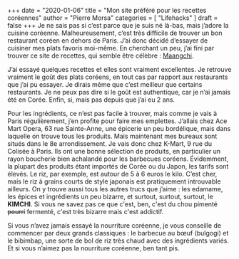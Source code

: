 +++
date        = "2020-01-06"
title       = "Mon site préféré pour les recettes coréennes"
author      = "Pierre Morsa"
categories  = [ "Lifehacks" ]
draft       = false
+++
Je ne sais pas si c’est parce que je suis né là-bas, mais j’adore la cuisine coréenne. Malheureusement, c’est très difficile de trouver un bon restaurant coréen en dehors de Paris. J’ai donc décidé d’essayer de cuisiner mes plats favoris moi-même. En cherchant un peu, j’ai fini par trouver ce site de recettes, qui semble être célèbre : [Maangchi](https://www.maangchi.com).

J’ai essayé quelques recettes et elles sont vraiment excellentes. Je retrouve vraiment le goût des plats coréens, en tout cas par rapport aux restaurants que j’ai pu essayer. Je dirais même que c’est meilleur que certains restaurants. Je ne peux pas dire si le goût est authentique, car je n’ai jamais été en Corée. Enfin, si, mais pas depuis que j’ai eu 2 ans.

Pour les ingrédients, ce n’est pas facile à trouver, mais comme je vais à Paris régulièrement, j’en profite pour faire mes emplettes. J’allais chez Ace Mart Opera, 63 rue Sainte-Anne, une épicerie un peu bordélique, mais dans laquelle on trouve tous les produits. Mais maintenant mes bureaux sont situés dans le 8e arrondissement. Je vais donc chez K-Mart, 9 rue du Colisée à Paris. Ils ont une bonne sélection de produits, en particulier un rayon boucherie bien achalandé pour les barbecues coréens. Évidemment, la plupart des produits étant importés de Corée ou du Japon, les tarifs sont élevés. Le riz, par exemple, est autour de 5 à 6 euros le kilo. C’est cher, mais le riz à grains courts de style japonais est pratiquement introuvable ailleurs. On y trouve aussi tous les autres trucs que j’aime : les edamame, les épices et ingrédients un peu bizarre, et surtout, surtout, surtout, le **KIMCHI**. Si vous ne savez pas ce que c'est, ben, c'est du chou pimenté ~~pourri~~ fermenté, c'est très bizarre mais c'est addictif.

Si vous n’avez jamais essayé la nourriture coréenne, je vous conseille de commencer par deux grands classiques : le barbecue au bœuf (bulgogi) et le bibimbap, une sorte de bol de riz très chaud avec des ingrédients variés. Et si vous n’aimez pas la nourriture coréenne, ben tant pis.
